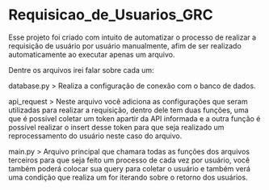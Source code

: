 # Requisicao_de_Usuarios_GRC
Esse projeto foi criado com intuito de automatizar o processo de realizar a requisição de usuário por usuário manualmente, afim de ser realizado automaticamente ao executar apenas um arquivo.

Dentre os arquivos irei falar sobre cada um:

database.py > Realiza a configuração de conexão com o banco de dados.

api_request > Neste arquivo você adiciona as configurações que seram utilizadas para realizar a requisição, dentro dele tem duas funções, uma que é possível coletar um token apartir da API informada e a outra função é possível realizar o insert desse token para que seja realizado um reprocessamento do usuário neste caso do arquivo.

main.py > Arquivo principal que chamara todas as funções dos arquivos terceiros para que seja feito um processo de cada vez por usuário, você também poderá colocar sua query para coletar o usuário e também verá uma condição que realiza um for iterando sobre o retorno dos usuários.
